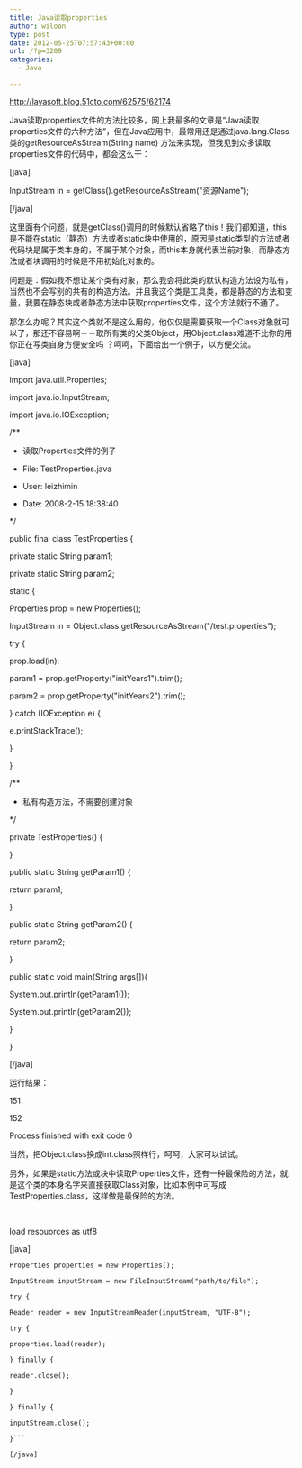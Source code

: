 ```yaml
---
title: Java读取properties
author: wiloon
type: post
date: 2012-05-25T07:57:43+00:00
url: /?p=3209
categories:
  - Java

---
```

http://lavasoft.blog.51cto.com/62575/62174
  
Java读取properties文件的方法比较多，网上我最多的文章是“Java读取properties文件的六种方法”，但在Java应用中，最常用还是通过java.lang.Class类的getResourceAsStream(String name) 方法来实现，但我见到众多读取properties文件的代码中，都会这么干：

[java]
  
InputStream in = getClass().getResourceAsStream("资源Name");
  
[/java]

这里面有个问题，就是getClass()调用的时候默认省略了this！我们都知道，this是不能在static（静态）方法或者static块中使用的，原因是static类型的方法或者代码块是属于类本身的，不属于某个对象，而this本身就代表当前对象，而静态方法或者块调用的时候是不用初始化对象的。

问题是：假如我不想让某个类有对象，那么我会将此类的默认构造方法设为私有，当然也不会写别的共有的构造方法。并且我这个类是工具类，都是静态的方法和变量，我要在静态块或者静态方法中获取properties文件，这个方法就行不通了。

那怎么办呢？其实这个类就不是这么用的，他仅仅是需要获取一个Class对象就可以了，那还不容易啊－－取所有类的父类Object，用Object.class难道不比你的用你正在写类自身方便安全吗 ？呵呵，下面给出一个例子，以方便交流。

[java]

import java.util.Properties;
  
import java.io.InputStream;
  
import java.io.IOException;

/**
  
* 读取Properties文件的例子
  
* File: TestProperties.java
  
* User: leizhimin
  
* Date: 2008-2-15 18:38:40
  
*/
  
public final class TestProperties {
  
private static String param1;
  
private static String param2;

static {
  
Properties prop = new Properties();
  
InputStream in = Object.class.getResourceAsStream("/test.properties");
  
try {
  
prop.load(in);
  
param1 = prop.getProperty("initYears1").trim();
  
param2 = prop.getProperty("initYears2").trim();
  
} catch (IOException e) {
  
e.printStackTrace();
  
}
  
}

/**
  
* 私有构造方法，不需要创建对象
  
*/
  
private TestProperties() {
  
}

public static String getParam1() {
  
return param1;
  
}

public static String getParam2() {
  
return param2;
  
}

public static void main(String args[]){
  
System.out.println(getParam1());
  
System.out.println(getParam2());
  
}
  
}
  
[/java]

运行结果：
  
151
  
152

Process finished with exit code 0

当然，把Object.class换成int.class照样行，呵呵，大家可以试试。

另外，如果是static方法或块中读取Properties文件，还有一种最保险的方法，就是这个类的本身名字来直接获取Class对象，比如本例中可写成TestProperties.class，这样做是最保险的方法。

&nbsp;

load resouorces as utf8

[java]
  
<pre class="lang-java prettyprint prettyprinted"><code><span class="typ">Properties</span><span class="pln"> properties </span><span class="pun">=</span> <span class="kwd">new</span> <span class="typ">Properties</span><span class="pun">();</span>
  
<span class="typ">InputStream</span><span class="pln"> inputStream </span><span class="pun">=</span> <span class="kwd">new</span> <span class="typ">FileInputStream</span><span class="pun">(</span><span class="str">"path/to/file"</span><span class="pun">);</span>
  
<span class="kwd">try</span> <span class="pun">{</span>
      
<span class="typ">Reader</span><span class="pln"> reader </span><span class="pun">=</span> <span class="kwd">new</span> <span class="typ">InputStreamReader</span><span class="pun">(</span><span class="pln">inputStream</span><span class="pun">,</span> <span class="str">"UTF-8"</span><span class="pun">);</span>
      
<span class="kwd">try</span> <span class="pun">{</span><span class="pln">
          
properties</span><span class="pun">.</span><span class="pln">load</span><span class="pun">(</span><span class="pln">reader</span><span class="pun">);</span>
      
<span class="pun">}</span> <span class="kwd">finally</span> <span class="pun">{</span><span class="pln">
          
reader</span><span class="pun">.</span><span class="pln">close</span><span class="pun">();</span>
      
<span class="pun">}</span>
  
<span class="pun">}</span> <span class="kwd">finally</span> <span class="pun">{</span><span class="pln">
     
inputStream</span><span class="pun">.</span><span class="pln">close</span><span class="pun">();</span>
  
<span class="pun">}</span>```
  
[/java]